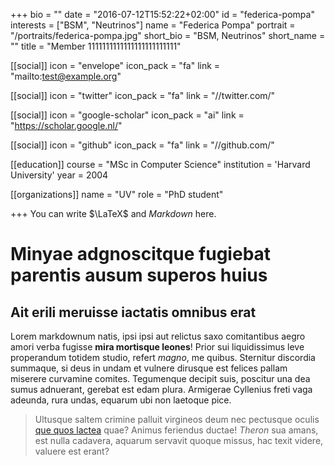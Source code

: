 +++
bio = ""
date = "2016-07-12T15:52:22+02:00"
id = "federica-pompa"
interests = ["BSM", "Neutrinos"]
name = "Federica Pompa"
portrait = "/portraits/federica-pompa.jpg"
short_bio = "BSM, Neutrinos"
short_name = ""
title = "Member 1111111111111111111111111"

[[social]]
    icon = "envelope"
    icon_pack = "fa"
    link = "mailto:test@example.org"

[[social]]
    icon = "twitter"
    icon_pack = "fa"
    link = "//twitter.com/"

[[social]]
    icon = "google-scholar"
    icon_pack = "ai"
    link = "https://scholar.google.nl/"

[[social]]
    icon = "github"
    icon_pack = "fa"
    link = "//github.com/"

[[education]]
    course = "MSc in Computer Science"
    institution = 'Harvard University'
    year = 2004

[[organizations]]
    name = "UV"
    role = "PhD student"

+++
You can write $\LaTeX$ and *Markdown* here.

# Minyae adgnoscitque fugiebat parentis ausum superos huius

## Ait erili meruisse iactatis omnibus erat

Lorem markdownum natis, ipsi ipsi aut relictus saxo comitantibus aegro amori
verba fugisse **mira mortisque leones**! Prior sui liquidissimus leve
properandum totidem studio, refert *magno*, me quibus. Sternitur discordia
summaque, si deus in undam et vulnere dirusque est felices pallam miserere
curvamine comites. Tegumenque decipit suis, poscitur una dea sumus adnuerant,
gerebat est edam plura. Armigerae Cyllenius freti vaga adeunda, rura undas,
equarum ubi non laetoque pice.

> Ultusque saltem crimine palluit virgineos deum nec pectusque oculis [que quos
> lactea](http://habenas.com/.php) quae? Animus feriendus ductae! *Theron* sua
> amans, est nulla cadavera, aquarum servavit quoque missus, hac texit videre,
> valuere est erant?

